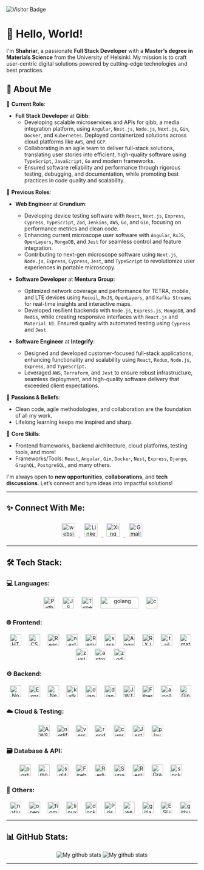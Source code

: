 ![Visitor Badge](https://visitor-badge.laobi.icu/badge?page_id=shahsau.shahsau)

# 👋 Hello, World!

I'm **Shahriar**, a passionate **Full Stack Developer** with a **Master’s degree in Materials Science** from the University of Helsinki. My mission is to craft user-centric digital solutions powered by cutting-edge technologies and best practices.

## 🚀 About Me

🌟 **Current Role**:
 - **Full Stack Developer** at **Qibb**:
   - Developing scalable microservices and APIs for qibb, a media integration platform, using `Angular`, `Nest.js`, `Node.js`, `Next.js`, `Gin`, `Docker`, and `Kubernetes`. Deployed containerized solutions across cloud platforms like `AWS`, and `GCP`.
   - Collaborating in an agile team to deliver full-stack solutions, translating user stories into efficient, high-quality software using `TypeScript`, `JavaScript`, `Go` and modern frameworks.
   - Ensured software reliability and performance through rigorous testing, debugging, and documentation, while promoting best practices in code quality and scalability.


🌟 **Previous Roles**:
- **Web Engineer** at **Grundium**:
  - Developing device testing software with `React`, `Next.js`, `Express`, `Cypress`, `TypeScript`, `Zod`, `Jenkins`, `AWS`, `Go`, and `Gin`, focusing on performance metrics and clean code.
  - Enhancing current microscope user software with `Angular`, `RxJS`, `OpenLayers`, `MongoDB`, and `Jest` for seamless control and feature integration.
  - Contributing to next-gen microscope software using `Next.js`, `Node.js`, `Express`, `Cypress`, `Jest`, and `TypeScript` to revolutionize user experiences in portable microscopy. 

- **Software Developer** at **Mentura Group**:
  - Optimized network coverage and performance for TETRA, mobile, and LTE devices using `Recoil`, `RxJS`, `OpenLayers`, and `Kafka Streams` for real-time insights and interactive maps.
  - Developed resilient backends with `Node.js`, `Express.js`, `MongoDB`, and `Redis`, while creating responsive interfaces with `React.js` and `Material UI`. Ensured quality with automated testing using `Cypress` and `Jest`.
 
- **Software Engineer** at **Integrify**:
  - Designed and developed customer-focused full-stack applications, enhancing functionality and scalability using `React`, `Redux`, `Node.js`, `Express`, and `TypeScript`.
  - Leveraged `AWS`, `Terraform`, and `Jest` to ensure robust infrastructure, seamless deployment, and high-quality software delivery that exceeded client expectations.

🌟 **Passions & Beliefs**:
- Clean code, agile methodologies, and collaboration are the foundation of all my work.
- Lifelong learning keeps me inspired and sharp.

💼 **Core Skills**:
- Frontend frameworks, backend architecture, cloud platforms, testing tools, and more!
- Frameworks/Tools: `React`, `Angular`, `Gin`, `Docker`, `Nest`, `Express`, `Django`, `GraphQL`, `PostgreSQL`, and many others.

I'm always open to **new opportunities**, **collaborations**, and **tech discussions**. Let’s connect and turn ideas into impactful solutions!

---

## ✨ Connect With Me:

<p align="center">
  <a href="https://shahsau.vercel.app/" target="_blank" rel="noopener noreferrer">
    <img src="https://img.shields.io/badge/website-000000?style=for-the-badge&logo=About.me&logoColor=white" alt="website" height="35" style="margin:10px">
  </a>
  <a href="https://www.linkedin.com/in/shahriar-saurov/" target="_blank" rel="noopener noreferrer">
    <img src="https://img.shields.io/badge/LinkedIn-0077B5?style=for-the-badge&logo=linkedin&logoColor=white" alt="LinkedIn" height="35" style="margin:10px">
  </a>
<!--   <a href="https://twitter.com/saurov_shahriar" target="_blank" rel="noopener noreferrer">
    <img src="https://img.shields.io/badge/Twitter-1DA1F2?style=for-the-badge&logo=twitter&logoColor=white" alt="Twitter" height="35" style="margin:10px">
  </a> -->
  <a href="https://www.xing.com/profile/Shahriar_Saurov/web_profiles" target="_blank" rel="noopener noreferrer">
    <img src="https://img.shields.io/badge/xing-%23006567.svg?style=for-the-badge&logo=xing&logoColor=white" alt="Xing" height="35" style="margin:10px">
  </a>
  <a href="mailto:shahriarksaurov@gmail.com">
    <img src="https://img.shields.io/badge/Gmail-D14836?style=for-the-badge&logo=gmail&logoColor=white" alt="Gmail" height="35" style="margin:10px">
  </a>
</p>

---

## 🛠️ Tech Stack:

### 💻 Languages:
<div align="center">
  <img src="https://img.shields.io/badge/Python-3776AB?style=for-the-badge&logo=python&logoColor=white" alt="Python" height="30" style="vertical-align:top; margin:4px">&nbsp;&nbsp;
  <img src="https://img.shields.io/badge/JavaScript-323330?style=for-the-badge&logo=javascript&logoColor=F7DF1E" alt="JS" height="30" style="vertical-align:top; margin:4px">&nbsp;&nbsp;
  <img src="https://img.shields.io/badge/TypeScript-007ACC?style=for-the-badge&logo=typescript&logoColor=white" alt="Typescript" height="30" style="vertical-align:top; margin:4px">&nbsp;&nbsp;
  <img src="https://img.shields.io/badge/go-%2300ADD8.svg?style=for-the-badge&logo=go&logoColor=white" alt="golang" height="30" width="100" style="vertical-align:top; margin:4px">&nbsp;&nbsp;
  <img src="https://img.shields.io/badge/C-00599C?style=for-the-badge&logo=c&logoColor=white" alt="c" height="30" style="vertical-align:top; margin:4px">&nbsp;&nbsp;
</div>

### 🌐 Frontend:
<div align="center">
  <img src="https://img.shields.io/badge/HTML5-E34F26?style=for-the-badge&logo=html5&logoColor=white" alt="HTML5" height="30" style="vertical-align:top; margin:4px">&nbsp;&nbsp;
  <img src="https://img.shields.io/badge/CSS3-1572B6?style=for-the-badge&logo=css3&logoColor=white" alt="CSS3" height="30" style="vertical-align:top; margin:4px">&nbsp;&nbsp;
  <img src="https://img.shields.io/badge/React-20232A?style=for-the-badge&logo=react&logoColor=61DAFB" alt="React" height="30" style="vertical-align:top; margin:4px">&nbsp;&nbsp;
  <img src="https://img.shields.io/badge/next.js-000000?style=for-the-badge&logo=nextdotjs&logoColor=white" alt="next-js" height="30" style="vertical-align:top; margin:4px">&nbsp;&nbsp; 
  <img src="https://img.shields.io/badge/redux-%23593d88.svg?style=for-the-badge&logo=redux&logoColor=white" alt="Redux" height="30" style="vertical-align:top; margin:4px">&nbsp;&nbsp;
  <img src="https://img.shields.io/badge/Sass-CC6699?style=for-the-badge&logo=sass&logoColor=white" alt="sass" height="30" style="vertical-align:top; margin:4px">&nbsp;&nbsp;
  <img src="https://img.shields.io/badge/angular-%23DD0031.svg?style=for-the-badge&logo=angular&logoColor=white" alt="Angular" height="30" style="vertical-align:top; margin:4px">&nbsp;&nbsp;
  <img src="https://img.shields.io/badge/rxjs-%23B7178C.svg?style=for-the-badge&logo=reactivex&logoColor=white"  alt="RXJS" height="30" style="vertical-align:top; margin:4px">&nbsp;&nbsp;
  <img src="https://img.shields.io/badge/Tailwind_CSS-38B2AC?style=for-the-badge&logo=tailwind-css&logoColor=white" alt="tailwind" height="30" style="vertical-align:top; margin:4px">&nbsp;&nbsp;
  <img src="https://img.shields.io/badge/Material%20UI-007FFF?style=for-the-badge&logo=mui&logoColor=white" alt="material-UI" height="30" style="vertical-align:top; margin:4px">&nbsp;&nbsp;
<!--   <img src="https://img.shields.io/badge/Gatsby-%23663399.svg?style=for-the-badge&logo=gatsby&logoColor=white" alt="gatsby-js" height="30" style="vertical-align:top; margin:4px">&nbsp;&nbsp;  -->
<!--   <img src="https://img.shields.io/badge/chakra-%234ED1C5.svg?style=for-the-badge&logo=chakraui&logoColor=white" alt="chakra-ui" height="30" style="vertical-align:top; margin:4px">&nbsp;&nbsp;  -->
  <img src="https://img.shields.io/badge/zustand-%2320232a.svg?style=for-the-badge&logo=react&logoColor=%2361DAFB" alt="zystand" height="30" style="vertical-align:top; margin:4px">&nbsp;&nbsp; 
  <img src="https://img.shields.io/badge/astro-%232C2052.svg?style=for-the-badge&logo=astro&logoColor=white" alt="astro" height="30" style="vertical-align:top; margin:4px">&nbsp;&nbsp; 
  <img src="https://img.shields.io/badge/zod-2ea44f?logo=zod&logoColor=%23f0f0f0&style=for-the-badge" alt="zod"height="30" style="vertical-align:top; margin:4px">&nbsp;&nbsp;
</div>

### ⚙️ Backend:
<div align="center">
  <img src="https://img.shields.io/badge/Node.js-339933?style=for-the-badge&logo=nodedotjs&logoColor=white" alt="Node" height="30" style="vertical-align:top; margin:4px">&nbsp;&nbsp;
  <img src="https://img.shields.io/badge/express.js-%23404d59.svg?style=for-the-badge&logo=express&logoColor=%2361DAFB" alt="Express" height="30" style="vertical-align:top; margin:4px">&nbsp;&nbsp;
  <img src="https://img.shields.io/badge/nestjs-%23E0234E.svg?style=for-the-badge&logo=nestjs&logoColor=white" alt="NestJS" height="30" style="vertical-align:top; margin:4px">&nbsp;&nbsp;
  <img src="https://img.shields.io/badge/Apache%20Kafka-000?style=for-the-badge&logo=apachekafka" alt="kafka" height="30" style="vertical-align:top; margin:4px">&nbsp;&nbsp;
  <img src="https://img.shields.io/badge/Django-092E20?style=for-the-badge&logo=django&logoColor=white" alt="django" height="30" style="vertical-align:top; margin:4px">&nbsp;&nbsp;
  <img src="https://img.shields.io/badge/django%20rest-ff1709?style=for-the-badge&logo=django&logoColor=white" alt="django-rest" height="30" style="vertical-align:top; margin:4px">&nbsp;&nbsp;
  <img src="https://img.shields.io/badge/JWT-000000?style=for-the-badge&logo=JSON%20web%20tokens&logoColor=white" alt="JWT" height="30" style="vertical-align:top; margin:4px">&nbsp;&nbsp;
  <img src="https://img.shields.io/badge/Go%20Fiber-gray?style=for-the-badge&logo=go&logoColor=white" alt="Fiber" height="30" style="vertical-align:top; margin:4px">&nbsp;&nbsp; 
  <img src="https://img.shields.io/badge/-ApolloGraphQL-311C87?style=for-the-badge&logo=apollo-graphql" alt="apollo-graphq" height="30" style="vertical-align:top; margin:4px">&nbsp;&nbsp;
  <img src="https://img.shields.io/badge/Gin-black?style=for-the-badge&logo=gin&logoColor=white" alt="Gin-go" height="30" style="vertical-align:top; margin:4px">&nbsp;&nbsp;
</div>

### ☁️ Cloud & Testing:
<div align="center">
  <img src="https://img.shields.io/badge/AWS-%23FF9900.svg?style=for-the-badge&logo=amazon-aws&logoColor=white" alt="AWS" height="30" style="vertical-align:top; margin:4px">&nbsp;&nbsp;
  <img src="https://img.shields.io/badge/Netlify-00C7B7?style=for-the-badge&logo=netlify&logoColor=white" alt="netlify" height="30" style="vertical-align:top; margin:4px">&nbsp;&nbsp;
  <img src="https://img.shields.io/badge/vercel-%23000000.svg?style=for-the-badge&logo=vercel&logoColor=white" alt="vercel" height="30" style="vertical-align:top; margin:4px">&nbsp;&nbsp;
  <img src="https://img.shields.io/badge/Render-%46E3B7.svg?style=for-the-badge&logo=render&logoColor=white" alt="render" height="30" style="vertical-align:top; margin:4px">&nbsp;&nbsp;
  <img src="https://img.shields.io/badge/-cypress-%23E5E5E5?style=for-the-badge&logo=cypress&logoColor=058a5e" alt="cypress" height="30" style="vertical-align:top; margin:4px">&nbsp;&nbsp;
  <img src="https://img.shields.io/badge/-jest-%23C21325?style=for-the-badge&logo=jest&logoColor=white" alt="Jest" height="30" style="vertical-align:top; margin:4px">&nbsp;&nbsp;
  <img src="https://img.shields.io/badge/-playwright-%232EAD33?style=for-the-badge&logo=playwright&logoColor=white" alt="playwright" height="30" style="vertical-align:top; margin:4px">&nbsp;&nbsp;
</div>

### 🗃️ Database & API:
<div align="center">
 <img src="https://img.shields.io/badge/PostgreSQL-316192?style=for-the-badge&logo=postgresql&logoColor=white" alt="postgre" height="30" style="vertical-align:top; margin:4px">&nbsp;&nbsp;
 <img src="https://img.shields.io/badge/MongoDB-4EA94B?style=for-the-badge&logo=mongodb&logoColor=white" alt="mongo" height="30" style="vertical-align:top; margin:4px">&nbsp;&nbsp;	
 <img src="https://img.shields.io/badge/SQLite-07405E?style=for-the-badge&logo=sqlite&logoColor=white" alt="sqlite" height="30" style="vertical-align:top; margin:4px">&nbsp;&nbsp;	
 <img src="https://img.shields.io/badge/firebase-ffca28?style=for-the-badge&logo=firebase&logoColor=black" alt="Firebase" height="30" style="vertical-align:top; margin:4px">&nbsp;&nbsp;
 <img src="https://img.shields.io/badge/redis-CC0000.svg?&style=for-the-badge&logo=redis&logoColor=white" alt="Redis" height="30" style="vertical-align:top; margin:4px">&nbsp;&nbsp;
 <img src="https://img.shields.io/badge/Supabase-3ECF8E?style=for-the-badge&logo=supabase&logoColor=white" alt="Supabase" height="30" style="vertical-align:top; margin:4px">&nbsp;&nbsp;
 <img src="https://img.shields.io/badge/restapi-109989?style=for-the-badge&logo=FASTAPI&logoColor=white" alt="Rest Api" height="30" style="vertical-align:top; margin:4px">&nbsp;&nbsp;
 <img src="https://img.shields.io/badge/GraphQl-E10098?style=for-the-badge&logo=graphql&logoColor=white" alt="GraphQl" height="30" style="vertical-align:top; margin:4px">&nbsp;&nbsp;
 <img src="https://img.shields.io/badge/Socket.io-black?style=for-the-badge&logo=socket.io&badgeColor=010101" alt="socket" height="30" style="vertical-align:top; margin:4px">&nbsp;&nbsp;

</div>

### 🎯 Others:
<div align="center">
 <img src="https://img.shields.io/badge/React_Native-20232A?style=for-the-badge&logo=react&logoColor=61DAFB" alt="native" height="30" style="vertical-align:top; margin:4px">&nbsp;&nbsp;
 <img src='https://img.shields.io/badge/Openlayers-100000?style=for-the-badge&logo=openlayers&logoColor=white&labelColor=41C73F&color=34CA52' alt="openlayers" height="30" style="vertical-align:top; margin:4px">&nbsp;&nbsp;
 <img src="https://img.shields.io/badge/Figma-F24E1E?style=for-the-badge&logo=figma&logoColor=white" alt="figma" height="30" style="vertical-align:top; margin:4px">&nbsp;&nbsp;
 <img src="https://img.shields.io/badge/Linux-FCC624?style=for-the-badge&logo=linux&logoColor=black" alt="linux" height="30" style="vertical-align:top; margin:4px">&nbsp;&nbsp;
 <img src="https://img.shields.io/badge/Docker-2CA5E0?style=for-the-badge&logo=docker&logoColor=white" alt="docker" height="30" style="vertical-align:top; margin:4px">&nbsp;&nbsp;
 <img src="https://img.shields.io/badge/Prisma-3982CE?style=for-the-badge&logo=Prisma&logoColor=white" alt="Prisma" height="30" style="vertical-align:top; margin:4px">&nbsp;&nbsp;
 <img src="https://img.shields.io/badge/webpack-%238DD6F9.svg?style=for-the-badge&logo=webpack&logoColor=black" alt="webpack" height="30" style="vertical-align:top; margin:4px">&nbsp;&nbsp;
 <img src="https://img.shields.io/badge/gitlab%20ci-%23181717.svg?style=for-the-badge&logo=gitlab" alt="gitlab" height="30" style="vertical-align:top; margin:4px">&nbsp;&nbsp;
 <img src="https://img.shields.io/badge/ESLint-4B3263?style=for-the-badge&logo=eslint&logoColor=white" alt="ESLint" height="30" style="vertical-align:top; margin:4px">&nbsp;&nbsp;
 <img src="https://img.shields.io/badge/github%20actions-%232671E5.svg?style=for-the-badge&logo=githubactions&logoColor=white" alt="github" height="30" style="vertical-align:top; margin:4px">&nbsp;&nbsp;
</div>

---

## 📊 GitHub Stats:
<div align="center">
 <img src="https://github-readme-stats.vercel.app/api?username=shahsau&&show_icons=true&title_color=ffffff&icon_color=bb2acf&text_color=daf7dc&bg_color=151515" alt="My github stats" > 
 <img  src="https://github-readme-streak-stats.herokuapp.com?user=shahsau&theme=vue-dark&hide_border=true&date_format=M%20j%5B%2C%20Y%5D" alt="My github stats" />
</div>

---
